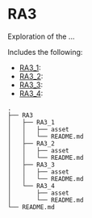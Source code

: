 # RA3

Exploration of the ...

Includes the following:
* [RA3_1](#TODO):
* [RA3_2](#TODO):
* [RA3_3](#TODO):
* [RA3_4](#TODO):

```
.
├── RA3
│   ├── RA3_1
│   │   ├── asset
│   │   └── README.md
│   ├── RA3_2
│   │   ├── asset
│   │   └── README.md
│   ├── RA3_3
│   │   ├── asset
│   │   └── README.md
│   └── RA3_4
│       ├── asset
│       └── README.md
└── README.md

```
